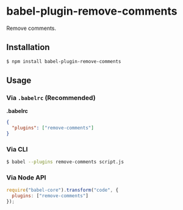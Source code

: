 # babel-plugin-remove-comments

Remove comments.

## Installation

```sh
$ npm install babel-plugin-remove-comments
```

## Usage

### Via `.babelrc` (Recommended)

**.babelrc**

```json
{
  "plugins": ["remove-comments"]
}
```

### Via CLI

```sh
$ babel --plugins remove-comments script.js
```

### Via Node API

```javascript
require("babel-core").transform("code", {
  plugins: ["remove-comments"]
});
```
